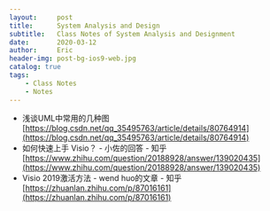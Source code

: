 ```yaml
---
layout:     post
title:      System Analysis and Design
subtitle:   Class Notes of System Analysis and Designment
date:       2020-03-12
author:     Eric
header-img: post-bg-ios9-web.jpg
catalog: true
tags:
    - Class Notes
    - Notes
---
```






* 浅谈UML中常用的几种图
  [https://blog.csdn.net/qq_35495763/article/details/80764914](https://blog.csdn.net/qq_35495763/article/details/80764914)
* 如何快速上手 Visio？ - 小佐的回答 - 知乎 [https://www.zhihu.com/question/20188928/answer/139020435](https://www.zhihu.com/question/20188928/answer/139020435)
* Visio 2019激活方法 - wend huo的文章 - 知乎 [https://zhuanlan.zhihu.com/p/87016161](https://zhuanlan.zhihu.com/p/87016161)


